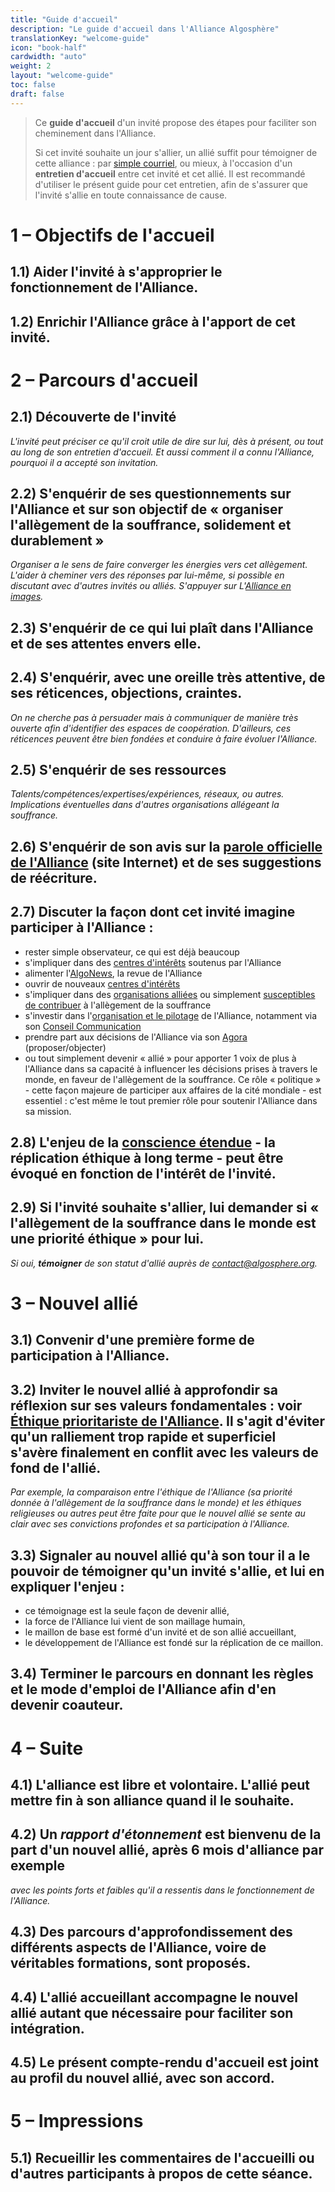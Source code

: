 ```yaml
---
title: "Guide d'accueil"
description: "Le guide d'accueil dans l'Alliance Algosphère"
translationKey: "welcome-guide"
icon: "book-half"
cardwidth: "auto"
weight: 2
layout: "welcome-guide"
toc: false
draft: false
---
```


> Ce **guide d'accueil** d'un invité propose des étapes pour faciliter son cheminement dans l'Alliance.
>
> Si cet invité souhaite un jour s'allier, un allié suffit pour témoigner de cette alliance : par [simple courriel](/fr/a-propos/gouvernance/regles-de-fonctionnement/#processus-d-alliance-des-particuliers), ou mieux, à l'occasion d'un **entretien d'accueil** entre cet invité et cet allié. Il est recommandé d'utiliser le présent guide pour cet entretien, afin de s'assurer que l'invité s'allie en toute connaissance de cause.

# 1 – Objectifs de l'accueil
## **1.1)** Aider l'invité à s'approprier le fonctionnement de l'Alliance.
## **1.2)** Enrichir l'Alliance grâce à l'apport de cet invité.

# 2 – Parcours d'accueil
## **2.1)** Découverte de l'invité
*L'invité peut préciser ce qu'il croit utile de dire sur lui, dès à présent, ou tout au long de son entretien d'accueil. Et aussi comment il a connu l'Alliance, pourquoi il a accepté son invitation.*

## **2.2)** S'enquérir de ses **questionnements** sur l'Alliance et sur son objectif de « organiser l'allègement de la souffrance, solidement et durablement »
*Organiser a le sens de faire converger les énergies vers cet allègement. L'aider à cheminer vers des réponses par lui-même, si possible en discutant avec d'autres invités ou alliés. S'appuyer sur L'[Alliance en images](/fr/a-propos/l-alliance-en-images/).*

## **2.3)** S'enquérir de **ce qui lui plaît** dans l'Alliance et de ses attentes envers elle.

## **2.4)** S'enquérir, avec une oreille très attentive, de ses **réticences**, objections, craintes.
*On ne cherche pas à persuader mais à communiquer de manière très ouverte afin d'identifier des espaces de coopération. D'ailleurs, ces réticences peuvent être bien fondées et conduire à faire évoluer l'Alliance.*

## **2.5)** S'enquérir de ses **ressources**
*Talents/compétences/expertises/expériences, réseaux, ou autres. Implications éventuelles dans d'autres organisations allégeant la souffrance.*

## **2.6)** S'enquérir de son avis sur la [parole officielle de l'Alliance](https://algosphere.org/fr/) (site Internet) et de ses suggestions de réécriture.

## **2.7)** Discuter la façon dont cet invité imagine participer à l'Alliance :
- rester simple observateur, ce qui est déjà beaucoup
- s'impliquer dans des [centres d'intérêts](/fr/portail/centres-d-interet/) soutenus par l'Alliance
- alimenter l'[AlgoNews](/fr/ressources/algonews/), la revue de l'Alliance
- ouvrir de nouveaux [centres d'intérêts](/fr/portail/centres-d-interet/)
- s'impliquer dans des [organisations alliées](/fr/allies/) ou simplement [susceptibles de contribuer](https://docs.google.com/document/d/1-Vp1i4OJ6O_-_6tNmG-U7kcUbOWbNRfFFE8PjFf4tQU/edit) à l'allègement de la souffrance
- s'investir dans l'[organisation et le pilotage](https://docs.google.com/document/d/1MbLoga-SawT2BQs3OCbtw7dKdGANp7yMUoOi_FRX7t8/edit) de l'Alliance, notamment via son [Conseil Communication](/fr/portail/conseil-communication/)
- prendre part aux décisions de l'Alliance via son [Agora](/fr/portail/agora/) (proposer/objecter)
- ou tout simplement devenir « allié » pour apporter 1 voix de plus à l'Alliance dans sa capacité à influencer les décisions prises à travers le monde, en faveur de l'allègement de la souffrance. Ce rôle « politique » - cette façon majeure de participer aux affaires de la cité mondiale - est essentiel : c'est même le tout premier rôle pour soutenir l'Alliance dans sa mission.

## **2.8)** L'enjeu de la [conscience étendue](https://docs.google.com/document/d/1fY9d0IzV1r54Xq9Q523mQxwzFiGCBxtKeKSg5oVvumc/edit) - la réplication éthique à long terme - peut être évoqué en fonction de l'intérêt de l'invité.

## **2.9)** Si l'invité souhaite s'allier, lui demander si « l'allègement de la souffrance dans le monde est une priorité éthique » pour lui.
*Si oui, **témoigner** de son statut d'allié auprès de <a href="mailto:contact@algosphere.org" class="no-external-icon">contact@algosphere.org</a>.*

# 3 – Nouvel allié
## **3.1)** Convenir d'une première forme de participation à l'Alliance.

## **3.2)** Inviter le nouvel allié à approfondir sa réflexion sur **ses valeurs fondamentales** : voir [Éthique prioritariste de l'Alliance](https://docs.google.com/document/d/1D_n76apQ5fWZn1F6k5qshpvQB1a3eVZS8T2M2CTd40Q/edit?usp=sharing). Il s'agit d'éviter qu'un ralliement trop rapide et superficiel s'avère finalement en conflit avec les valeurs de fond de l'allié.
*Par exemple, la comparaison entre l'éthique de l'Alliance (sa priorité donnée à l'allègement de la souffrance dans le monde) et les éthiques religieuses ou autres peut être faite pour que le nouvel allié se sente au clair avec ses convictions profondes et sa participation à l'Alliance.*

## **3.3)** Signaler au nouvel allié qu'à son tour il a **le pouvoir de témoigner** qu'un invité s'allie, et lui en expliquer l'enjeu :
- ce témoignage est la seule façon de devenir allié,
- la force de l'Alliance lui vient de son maillage humain,
- le maillon de base est formé d'un invité et de son allié accueillant,
- le développement de l'Alliance est fondé sur la réplication de ce maillon.

## **3.4)** Terminer le parcours en donnant les règles et le mode d'emploi de l'Alliance afin d'en devenir coauteur.

# 4 – Suite
## **4.1)** L'alliance est libre et volontaire. L'allié peut mettre fin à son alliance quand il le souhaite.

## **4.2)** Un *rapport d'étonnement* est bienvenu de la part d'un nouvel allié, après 6 mois d'alliance par exemple
*avec les points forts et faibles qu'il a ressentis dans le fonctionnement de l'Alliance.*

## **4.3)** Des parcours d'approfondissement des différents aspects de l'Alliance, voire de véritables formations, sont proposés.

## **4.4)** L'allié accueillant accompagne le nouvel allié autant que nécessaire pour faciliter son intégration.

## **4.5)** Le présent compte-rendu d'accueil est joint au profil du nouvel allié, avec son accord.

# 5 – Impressions
## **5.1)** Recueillir les commentaires de l'accueilli ou d'autres participants à propos de cette séance.
